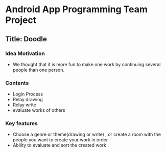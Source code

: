 # Android App Programming Team Project
## Title: Doodle

### Idea Motivation
* We thought that it is more fun to make one work by continuing several people than one person.

### Contents
* Login Process
* Relay drawing
* Relay write
* evaluate works of others
### Key features
* Choose a genre or theme(drawing or write) , or create a room with the people you want to create your work in order
* Ability to evaluate and sort the created work
